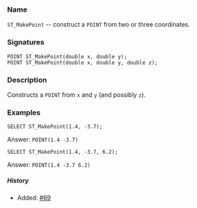### Name
`ST_MakePoint` -- construct a `POINT` from two or three coordinates.

### Signatures

```mysql
POINT ST_MakePoint(double x, double y);
POINT ST_MakePoint(double x, double y, double z);
```

### Description

Constructs a `POINT` from `x` and `y` (and possibly `z`).

### Examples

```mysql
SELECT ST_MakePoint(1.4, -3.7);
```
Answer:     `POINT(1.4 -3.7)`
```mysql
SELECT ST_MakePoint(1.4, -3.7, 6.2);
```
Answer:     `POINT(1.4 -3.7 6.2)`

##### History

* Added: [#69](https://github.com/irstv/H2GIS/pull/69)